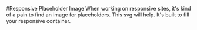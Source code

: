 #Responsive Placeholder Image
When working on responsive sites, it's kind of a pain to find an image for placeholders. This svg will help. It's built to fill your responsive container.